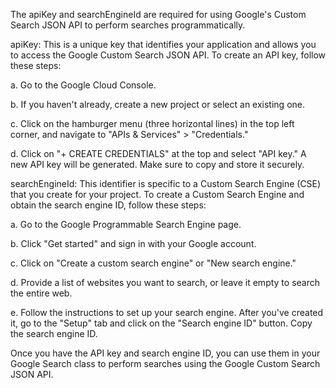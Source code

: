 The apiKey and searchEngineId are required for using Google's Custom Search JSON API to perform searches programmatically.

apiKey: This is a unique key that identifies your application and allows you to access the Google Custom Search JSON API. To create an API key, follow these steps:

a. Go to the Google Cloud Console.

b. If you haven't already, create a new project or select an existing one.

c. Click on the hamburger menu (three horizontal lines) in the top left corner, and navigate to "APIs & Services" > "Credentials."

d. Click on "+ CREATE CREDENTIALS" at the top and select "API key." A new API key will be generated. Make sure to copy and store it securely.

searchEngineId: This identifier is specific to a Custom Search Engine (CSE) that you create for your project. To create a Custom Search Engine and obtain the search engine ID, follow these steps:

a. Go to the Google Programmable Search Engine page.

b. Click "Get started" and sign in with your Google account.

c. Click on "Create a custom search engine" or "New search engine."

d. Provide a list of websites you want to search, or leave it empty to search the entire web.

e. Follow the instructions to set up your search engine. After you've created it, go to the "Setup" tab and click on the "Search engine ID" button. Copy the search engine ID.

Once you have the API key and search engine ID, you can use them in your Google Search class to perform searches using the Google Custom Search JSON API.
